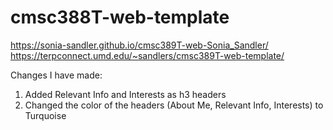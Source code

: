 # cmsc388T-web-template
https://sonia-sandler.github.io/cmsc389T-web-Sonia_Sandler/
https://terpconnect.umd.edu/~sandlers/cmsc389T-web-template/

Changes I have made:
1. Added Relevant Info and Interests as h3 headers
2. Changed the color of the headers (About Me, Relevant Info, Interests) to Turquoise
